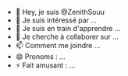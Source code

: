 - 👋 Hey, je suis @ZenithSouu
- 👀 Je suis intéressé par ...
- 🌱 Je suis en train d'apprendre ...
- 💞️ Je cherche à collaborer sur ...
- 📫 Comment me joindre ...
- 😄 Pronoms : ...
- ⚡ Fait amusant : ...

